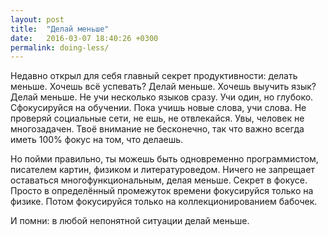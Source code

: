 ```yaml
---
layout: post
title:  "Делай меньше"
date:   2016-03-07 18:40:26 +0300 
permalink: doing-less/
---
```

Недавно открыл для себя главный секрет продуктивности: делать меньше. Хочешь всё успевать? Делай меньше. Хочешь выучить язык? Делай меньше. Не учи несколько языков сразу. Учи один, но глубоко. Сфокусируйся на обучении. Пока учишь новые слова, учи слова. Не проверяй социальные сети, не ешь, не отвлекайся. Увы, человек не многозадачен. Твоё внимание не бесконечно, так что важно всегда иметь 100% фокус на том, что делаешь.

Но пойми правильно, ты можешь быть одновременно программистом, писателем картин, физиком и литературоведом. Ничего не запрещает оставаться многофункциональным, делая меньше. Секрет в фокусе. Просто в определённый промежуток времени фокусируйся только на физике. Потом фокусируйся только на коллекционированием бабочек. 

И помни: в любой непонятной ситуации делай меньше.
